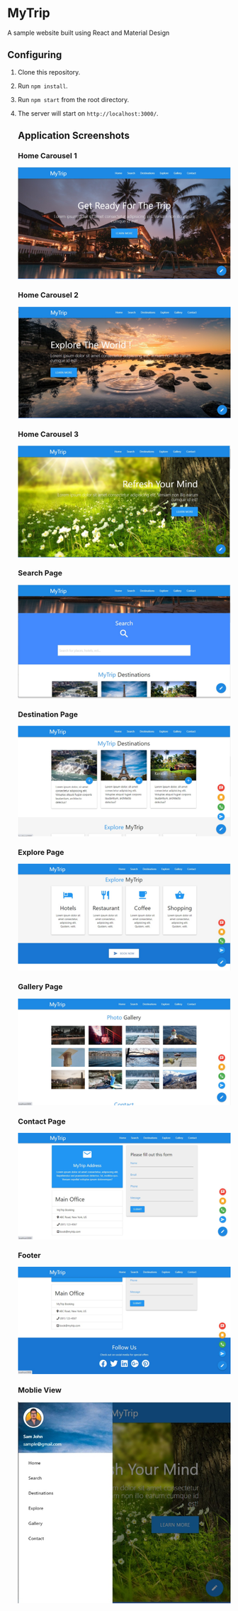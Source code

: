 # MyTrip

A sample website built using React and Material Design<br/>


## Configuring 

1. Clone this repository.

2. Run `npm install`.

2. Run `npm start` from the root directory.

3. The server will start on `http://localhost:3000/`.

    ## Application Screenshots

    ### Home Carousel 1
    ![Home](/images/1.jpg)

    ### Home Carousel 2
    ![Home](/images/2.jpg)

    ### Home Carousel 3
    ![Home](/images/3.jpg)

    ### Search Page
    ![Search Page](/images/4.jpg)

    ### Destination Page
    ![Destination Page](/images/5.jpg)

    ### Explore Page
    ![Explore Page](/images/6.jpg)

    ### Gallery Page
    ![Contact Page](/images/7.jpg)

    ### Contact Page
    ![Contact Page](/images/8.jpg)

    ### Footer
    ![Footer](/images/9.jpg)

    ### Moblie View
    ![Mobile View](/images/10.jpg)